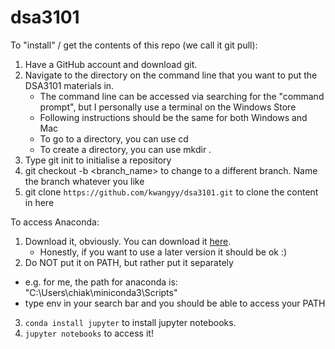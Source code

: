 # dsa3101

To "install" / get the contents of this repo (we call it git pull):
1. Have a GitHub account and download git.
2. Navigate to the directory on the command line that you want to put the DSA3101 materials in.
   - The command line can be accessed via searching for the "command prompt", but I personally use a terminal on the Windows Store
   - Following instructions should be the same for both Windows and Mac
   - To go to a directory, you can use cd
   - To create a directory, you can use mkdir <filename>.
4. Type git init to initialise a repository
5. git checkout -b <branch_name> to change to a different branch. Name the branch whatever you like
6. git clone `https://github.com/kwangyy/dsa3101.git` to clone the content in here

To access Anaconda:
1. Download it, obviously. You can download it [here](https://repo.anaconda.com/miniconda/).
   - Honestly, if you want to use a later version it should be ok :) 
3. Do NOT put it on PATH, but rather put it separately
  - e.g. for me, the path for anaconda is: "C:\Users\chiak\miniconda3\Scripts"
  - type env in your search bar and you should be able to access your PATH
3. `conda install jupyter` to install jupyter notebooks. 
4. `jupyter notebooks` to access it!
